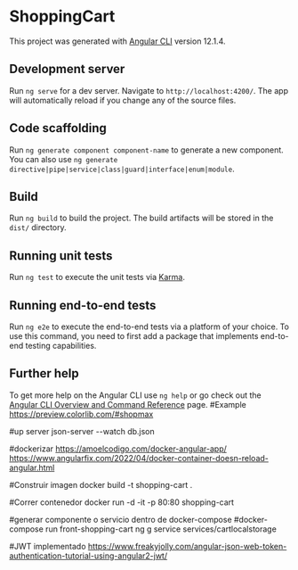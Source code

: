 # ShoppingCart

This project was generated with [Angular CLI](https://github.com/angular/angular-cli) version 12.1.4.

## Development server

Run `ng serve` for a dev server. Navigate to `http://localhost:4200/`. The app will automatically reload if you change any of the source files.

## Code scaffolding

Run `ng generate component component-name` to generate a new component. You can also use `ng generate directive|pipe|service|class|guard|interface|enum|module`.

## Build

Run `ng build` to build the project. The build artifacts will be stored in the `dist/` directory.

## Running unit tests

Run `ng test` to execute the unit tests via [Karma](https://karma-runner.github.io).

## Running end-to-end tests

Run `ng e2e` to execute the end-to-end tests via a platform of your choice. To use this command, you need to first add a package that implements end-to-end testing capabilities.

## Further help

To get more help on the Angular CLI use `ng help` or go check out the [Angular CLI Overview and Command Reference](https://angular.io/cli) page.
#Example
https://preview.colorlib.com/#shopmax

#up server
json-server --watch db.json

#dockerizar
https://amoelcodigo.com/docker-angular-app/
https://www.angularfix.com/2022/04/docker-container-doesn-reload-angular.html

#Construir imagen
docker build -t shopping-cart .

#Correr contenedor
docker run -d -it -p 80:80 shopping-cart

#generar componente o servicio dentro de docker-compose
#docker-compose run front-shopping-cart ng g service services/cartlocalstorage 

#JWT implementado
https://www.freakyjolly.com/angular-json-web-token-authentication-tutorial-using-angular2-jwt/


